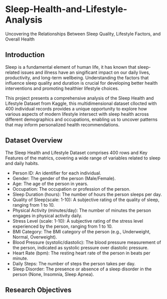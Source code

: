 # Sleep-Health-and-Lifestyle-Analysis
Uncovering the Relationships Between Sleep Quality, Lifestyle Factors, and Overall Health

## Introduction
Sleep is a fundamental element of human life, it has known that sleep-related issues and illness have an singificant impact on our daily lives, productivity, and long-term wellbeing. Understanding the factors that influence sleep quality and duration is crucial for developing better health interventions and promoting healthier lifestyle choices.

This project presents a comprehensive analysis of the Sleep Health and Lifestyle Dataset from Kaggle, this multidimensional dataset cllocted with 400 individual records provides a unique opportunity to explore how various aspects of modern lifestyle intersect with sleep health across different demographics and occupations, enabling us to uncover patterns that may inform personalized health recommendations.

## Dataset Overview
The Sleep Health and Lifestyle Dataset comprises 400 rows and Key Features of the matrics, covering a wide range of variables related to sleep and daily habits.

- Person ID: An identifier for each individual.
- Gender: The gender of the person (Male/Female).
- Age: The age of the person in years.
- Occupation: The occupation or profession of the person.
- Sleep Duration (hours): The number of hours the person sleeps per day.
- Quality of Sleep(scale: 1-10): A subjective rating of the quality of sleep, ranging from 1 to 10.
- Physical Activity (minutes/day): The number of minutes the person engages in physical activity daily.
- Stress Level (scale: 1-10): A subjective rating of the stress level experienced by the person, ranging from 1 to 10.
- BMI Category: The BMI category of the person (e.g., Underweight, Normal, Overweight).
- Blood Pressure (systolic/diastolic): The blood pressure measurement of the person, indicated as systolic pressure over diastolic pressure.
- Heart Rate (bpm): The resting heart rate of the person in beats per minute.
- Daily Steps: The number of steps the person takes per day.
- Sleep Disorder: The presence or absence of a sleep disorder in the person (None, Insomnia, Sleep Apnea).
 
## Research Objectives
